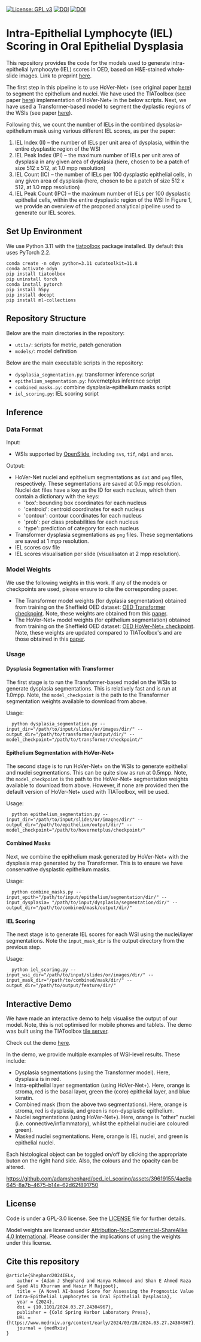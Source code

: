 [![License: GPL v3](https://img.shields.io/badge/License-GPLv3-orange.svg)](https://www.gnu.org/licenses/gpl-3.0)
  <a href="#cite-this-repository"><img src="https://img.shields.io/badge/Cite%20this%20repository-BibTeX-brightgreen" alt="DOI"></a> <a href="https://doi.org/10.1101/2024.03.27.24304967"><img src="https://img.shields.io/badge/DOI-10.1101%2F2024.03.27.24304967-blue" alt="DOI"></a>
<br>


# Intra-Epithelial Lymphocyte (IEL) Scoring in Oral Epithelial Dysplasia

This repository provides the code for the models used to generate intra-epithelial lymphocyte (IEL) scores in OED, based on H&E-stained whole-slide images. Link to preprint [here](https://www.medrxiv.org/content/10.1101/2024.03.27.24304967v1).

The first step in this pipeline is to use HoVer-Net+ (see original paper [here](https://openaccess.thecvf.com/content/ICCV2021W/CDPath/html/Shephard_Simultaneous_Nuclear_Instance_and_Layer_Segmentation_in_Oral_Epithelial_Dysplasia_ICCVW_2021_paper.html)) to segment the epithelium and nuclei. We have used the TIAToolbox (see paper [here](https://www.nature.com/articles/s43856-022-00186-5)) implementation of HoVer-Net+ in the below scripts. Next, we have used a Transformer-based model to segment the dyplastic regions of the WSIs (see paper [here](https://arxiv.org/abs/2311.05452)).

Following this, we count the number of IELs in the combined dysplasia-epithelium mask using various different IEL scores, as per the paper:

1. IEL Index (II) – the number of IELs per unit area of dysplasia, within the entire dysplastic region of the WSI
2. IEL Peak Index (IPI) – the maximum number of IELs per unit area of dysplasia in any given area of dysplasia (here, chosen to be a patch of size 512 x 512, at 1.0 mpp resolution)
3. IEL Count (IC) – the number of IELs per 100 dysplastic epithelial cells, in any given area of dysplasia (here, chosen to be a patch of size 512 x 512, at 1.0 mpp resolution)
4. IEL Peak Count (IPC) – the maximum number of IELs per 100 dysplastic epithelial cells, within the entire dysplastic region of the WSI In Figure 1, we provide an overview of the proposed analytical pipeline used to generate our IEL scores.

## Set Up Environment

We use Python 3.11 with the [tiatoolbox](https://github.com/TissueImageAnalytics/tiatoolbox) package installed. By default this uses PyTorch 2.2.

```
conda create -n odyn python=3.11 cudatoolkit=11.8
conda activate odyn
pip install tiatoolbox
pip uninstall torch
conda install pytorch
pip install h5py
pip install docopt
pip install ml-collections
```

## Repository Structure

Below are the main directories in the repository: 

- `utils/`: scripts for metric, patch generation
- `models/`: model definition

Below are the main executable scripts in the repository:

- `dysplasia_segmentation.py`: transformer inference script
- `epithelium_segmentation.py`: hovernetplus inference script
- `combined_masks.py`: combine dysplasia-epithelium masks script
- `iel_scoring.py`: IEL scoring script

## Inference

### Data Format
Input: <br />
- WSIs supported by [OpenSlide](https://openslide.org/), including `svs`, `tif`, `ndpi` and `mrxs`.

Output: <br />
- HoVer-Net nuclei and epithelium segmentations as `dat` and `png` files, respectively. These segmentations are saved at 0.5 mpp resolution. Nuclei `dat` files have a key as the ID for each nucleus, which then contain a dictionary with the keys:
  - 'box': bounding box coordinates for each nucleus
  - 'centroid': centroid coordinates for each nucleus
  - 'contour': contour coordinates for each nucleus 
  - 'prob': per class probabilities for each nucleus
  - 'type': prediction of category for each nucleus
- Transformer dysplasia segmentations as `png` files. These segmentations are saved at 1 mpp resolution.
- IEL scores csv file
- IEL scores visualisation per slide (visualisaton at 2 mpp resolution).

### Model Weights

We use the following weights in this work. If any of the models or checkpoints are used, please ensure to cite the corresponding paper.

- The Transformer model weights (for dyplasia segmentation) obtained from training on the Sheffield OED dataset: [OED Transformer checkpoint](https://drive.google.com/file/d/1EF3ItKmYhtdOy5aV9CJZ0a-g03LDaVy4/view?usp=sharing). Note, these weights are obtained from this [paper](https://arxiv.org/abs/2311.05452).
- The HoVer-Net+ model weights (for epithelium segmentation) obtained from training on the Sheffield OED dataset: [OED HoVer-Net+ checkpoint](https://drive.google.com/file/d/1D2OQhHv-5e9ncRfjv2QM8HE7PAWoS79h/view?usp=sharing). Note, these weights are updated compared to TIAToolbox's and are those obtained in this [paper](https://arxiv.org/abs/2307.03757).

### Usage

#### Dysplasia Segmentation with Transformer

The first stage is to run the Transformer-based model on the WSIs to generate dysplasia segmentations. This is relatively fast and is run at 1.0mpp. Note, the `model_checkpoint` is the path to the Transformer segmentation weights available to download from above.

Usage: <br />
```
  python dysplasia_segmentation.py --input_dir="/path/to/input/slides/or/images/dir/" --output_dir="/path/to/transformer/output/dir/" --model_checkpoint="/path/to/transformer/checkpoint/"
```
#### Epithelium Segmentation with HoVer-Net+

The second stage is to run HoVer-Net+ on the WSIs to generate epithelial and nuclei segmentations. This can be quite slow as run at 0.5mpp. Note, the `model_checkpoint` is the path to the HoVer-Net+ segmentation weights available to download from above. However, if none are provided then the default version of HoVer-Net+ used with TIAToolbox, will be used.

Usage: <br />
```
  python epithelium_segmentation.py --input_dir="/path/to/input/slides/or/images/dir/" --output_dir="/path/to/epithelium/output/dir/" --model_checkpoint="/path/to/hovernetplus/checkpoint/"
```

#### Combined Masks

Next, we combine the epithelium mask generated by HoVer-Net+ with the dysplasia map generated by the Transformer. This is to ensure we have conservative dysplastic epithelium masks.

Usage: <br />
```
  python combine_masks.py --input_epith="/path/to/input/epithelium/segmentation/dir/" --input_dysplasia= "/path/to/input/dysplasia/segmentation/dir/" --output_dir="/path/to/combined/mask/output/dir/"
```

#### IEL Scoring

The next stage is to generate IEL scores for each WSI using the nuclei/layer segmentations. Note the `input_mask_dir` is the output directory from the previous step.

Usage: <br />
```
  python iel_scoring.py --input_wsi_dir="/path/to/input/slides/or/images/dir/" --input_mask_dir="/path/to/combined/mask/dir/" --output_dir="/path/to/output/feature/dir/"
```

## Interactive Demo

We have made an interactive demo to help visualise the output of our model. Note, this is not optimised for mobile phones and tablets. The demo was built using the TIAToolbox [tile server](https://tia-toolbox.readthedocs.io/en/latest/_autosummary/tiatoolbox.visualization.tileserver.TileServer.html).

Check out the demo [here](https://tiademos.dcs.warwick.ac.uk/bokeh_app?demo=oed_iels). 

In the demo, we provide multiple examples of WSI-level results. These include:
- Dysplasia segmentations (using the Transformer model). Here, dysplasia is in red.
- Intra-epithelial layer segmentation (using HoVer-Net+). Here, orange is stroma, red is the basal layer, green the (core) epithelial layer, and blue keratin.
- Combined mask (from the above two segmentations). Here, orange is stroma, red is dysplasia, and green is non-dysplastic epithelium.
- Nuclei segmentations (using HoVer-Net+). Here, orange is "other" nuclei (i.e. connective/inflammatory), whilst the epithelial nuclei are coloured green).
- Masked nuclei segmentations. Here, orange is IEL nuclei, and green is epithelial nuclei.

Each histological object can be toggled on/off by clicking the appropriate buton on the right hand side. Also, the colours and the opacity can be altered.

https://github.com/adamshephard/oed_iel_scoring/assets/39619155/4ae9a645-8a7b-4675-b14e-62d62f891750

## License

Code is under a GPL-3.0 license. See the [LICENSE](https://github.com/adamshephard/oed_iel_scoring/blob/main/LICENSE) file for further details.

Model weights are licensed under [Attribution-NonCommercial-ShareAlike 4.0 International](http://creativecommons.org/licenses/by-nc-sa/4.0/). Please consider the implications of using the weights under this license. 

## Cite this repository
```
@article{Shephard2024IELs,
	author = {Adam J Shephard and Hanya Mahmood and Shan E Ahmed Raza and Syed Ali Khurram and Nasir M Rajpoot},
	title = {A Novel AI-based Score for Assessing the Prognostic Value of Intra-Epithelial Lymphocytes in Oral Epithelial Dysplasia},
	year = {2024},
	doi = {10.1101/2024.03.27.24304967},
	publisher = {Cold Spring Harbor Laboratory Press},
	URL = {https://www.medrxiv.org/content/early/2024/03/28/2024.03.27.24304967},
	journal = {medRxiv}
}
```
